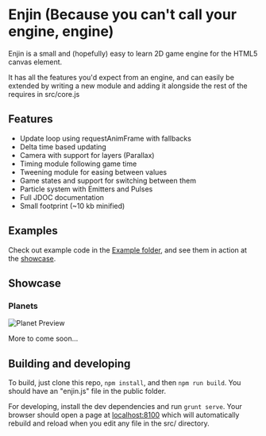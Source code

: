 # Enjin (Because you can't call your engine, engine)  
Enjin is a small and (hopefully) easy to learn 2D game engine for the HTML5 canvas element.  

It has all the features you'd expect from an engine, and can easily be extended by writing a new module and adding it alongside the rest of the requires in src/core.js

## Features 
 * Update loop using requestAnimFrame with fallbacks
 * Delta time based updating
 * Camera with support for layers (Parallax)
 * Timing module following game time
 * Tweening module for easing between values
 * Game states and support for switching between them
 * Particle system with Emitters and Pulses
 * Full JDOC documentation
 * Small footprint (~10 kb minified)

## Examples  
Check out example code in the [Example folder](https://github.com/CJEnright/enjin/example), and see them in action at the [showcase](cjenright.github.io/enjin/showcase).

## Showcase  
### Planets  
![Planet Preview](TODO)  

More to come soon...  

## Building and developing  
To build, just clone this repo, ```npm install```, and then ```npm run build```.  You should have an "enjin.js" file in the public folder.  

For developing, install the dev dependencies and run ```grunt serve```.  Your browser should open a page at [localhost:8100](localhost:8100) which will automatically rebuild and reload when you edit any file in the src/ directory.

